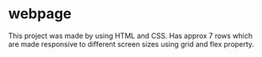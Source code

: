 # webpage
This  project  was  made  by  using  HTML and CSS. Has approx  7 rows  which  are  made responsive to different screen sizes using grid and flex property.
